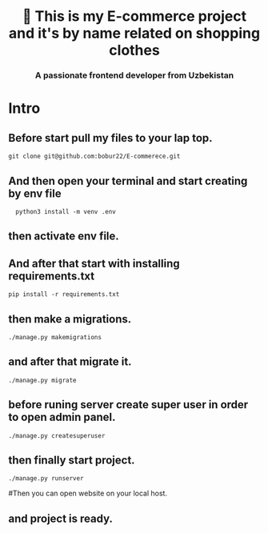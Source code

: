 <h1 align="center"> 👋 This is my E-commerce project and it's by name related on shopping clothes</h1>
<h3 align="center">A passionate frontend developer from Uzbekistan</h3>
<h1> Intro </h1>


## Before start pull my files to your lap top.
    git clone git@github.com:bobur22/E-commerece.git
## And then open your terminal and start creating by env file
      python3 install -m venv .env
## then activate env file.
## And after that start with installing requirements.txt
    pip install -r requirements.txt
## then make a migrations.
    ./manage.py makemigrations

## and after that migrate it.
    ./manage.py migrate

## before runing server create super user in order to open admin panel.
    ./manage.py createsuperuser

## then finally start project.
    ./manage.py runserver

#Then you can open website on your local host.
## and project is ready.
